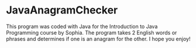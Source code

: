 # JavaAnagramChecker

This program was coded with Java for the Introduction to Java Programming course by Sophia.
The program takes 2 English words or phrases and determines if one is an anagram for the other.
I hope you enjoy!
